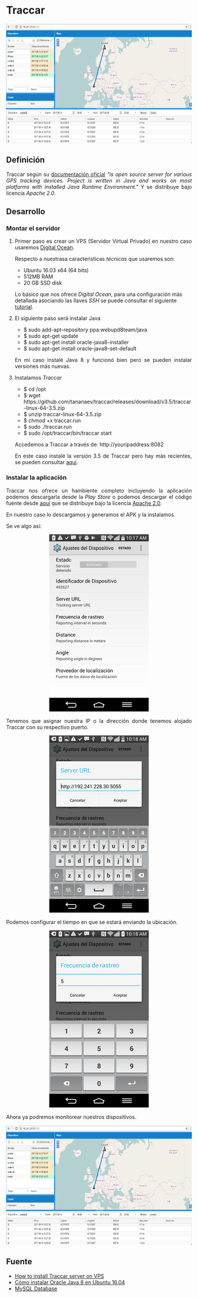 Traccar
=====

<p align="center">
	<img src="https://github.com/ginppian/Traccar/blob/master/imgs/img1.png" width="680" height="325">
</p>

## Definición

<p align="justify">
	Traccar según su <a href="https://github.com/tananaev/traccar">documentación oficial</a> <i> "is open source server for various GPS tracking devices. Project is written in Java and works on most platforms with installed Java Runtime Environment."</i> Y se distribuye bajo licencia <i>Apache 2.0</i>.
</p>

## Desarrollo

### Montar el servidor

<ol>
	<li>
		<p align="justify">
			Primer paso es crear un VPS (Servidor Virtual Privado) en nuestro caso usaremos <a href="https://www.digitalocean.com/">Digital Ocean</a>.
		</p>
		<p align="justify">
			Respecto a nuestrasa caracteristicas <i>técnicas</i> que usaremos son:
		</p>
		<ul>
			<li>Ubuntu 16.03 x64 (64 bits)</li>
			<li>512MB RAM</li>
			<li>20 GB SSD disk</li>
		</ul>
		<p>
			Lo básico que nos ofrece <i>Digital Ocean</i>, para una configuración más detallada asociando las llaves <i>SSH</i> se puede consultar el siguiente <a href="https://github.com/ginppian/DigitalOcean-New_Drop_UpWith_Filezilla">tutorial</a>.
		</p>
	</li>
	<li>	
		<p align="justify">
			El siguiente paso será instalar Java
		</p>
		<ul>	
			<li>	
				$ sudo add-apt-repository ppa:webupd8team/java
			</li>
			<li>	
				$ sudo apt-get update
			</li>
			<li>	
				$ sudo apt-get install oracle-java8-installer
			</li>
			<li>	
				$ sudo apt-get install oracle-java8-set-default
			</li>
			</ul>
			<p align="justify">	
					En mi caso instalé Java 8 y funcionó bien pero se pueden instalar versiones más nuevas.
			</p>
	</li>
	<li>	
		<p align="justify">
			Instalamos <i>Traccar</i>
		</p>
		<ul>	
				<li>
				$ cd /opt	
				</li>
				<li>
				$ wget https://github.com/tananaev/traccar/releases/download/v3.5/traccar-linux-64-3.5.zip
				</li>
				<li>	
				$ unzip traccar-linux-64-3.5.zip
				</li>
				<li>
				$ chmod +x traccar.run
				</li>
				<li>
				$ sudo ./traccar.run
				</li>
				<li>	
				$ sudo /opt/traccar/bin/traccar start
				</li>
		</ul>
		<p align="justify">
				Accedemos a Traccar a través de: http://youripaddress:8082
		</p>
		<p align="justify">
				En este caso instalé la versión 3.5 de Traccar pero hay más recientes, se pueden consultar 	<a href="https://github.com/tananaev/traccar/releases">aqui</a>.
		</p>
	</li>
</ol>

### Instalar la aplicación

<p align="justify">
	Traccar nos ofrece un hambiente completo incluyendo la aplicación podemos descargarla desde la <i>Play Store</i> o podemos descargar el código fuente desde <a href="https://github.com/tananaev/traccar-client-android">aquí</a> que se distribuye bajo la licencia <a href="http://www.apache.org/licenses/LICENSE-2.0">Apache 2.0</a>.
</p>
<p align="justify">
	En nuestro caso lo descargamos y generamos el APK y la instalamos.
</p>

<p align="justify">
	Se ve algo así:	
</p>
<p align="center">
	<img src="https://github.com/ginppian/Traccar/blob/master/imgs/img3.png" width="270" height="480">
</p>

<p align="justify">
	Tenemos que asignar nuestra IP o la dirección donde tenemos alojado Traccar con su respectivo puerto.	
</p>
<p align="center">
	<img src="https://github.com/ginppian/Traccar/blob/master/imgs/img4.png" width="270" height="480">
</p>

<p align="justify">
	Podemos configurar el tiempo en que se estará enviando la ubicación.
</p>
<p align="center">
	<img src="https://github.com/ginppian/Traccar/blob/master/imgs/img2.png" width="270" height="480">
</p>

<p align="justify">
	Ahora ya podremos monitorear nuestros dispositivos.
</p>
<p align="center">
	<img src="https://github.com/ginppian/Traccar/blob/master/imgs/img1.png" width="680" height="325">
</p>

## Fuente

* <a href="https://www.traccar.org/forums/topic/how-to-install-traccar-server-on-vps/">How to install Traccar server on VPS</a>
* <a href="http://lobotuerto.com/blog/2014/08/26/como-instalar-oracle-java-en-ubuntu/">Cómo instalar Oracle Java 8 en Ubuntu 16.04</a>
* <a href="https://www.traccar.org/mysql/">MySQL Database</a>

